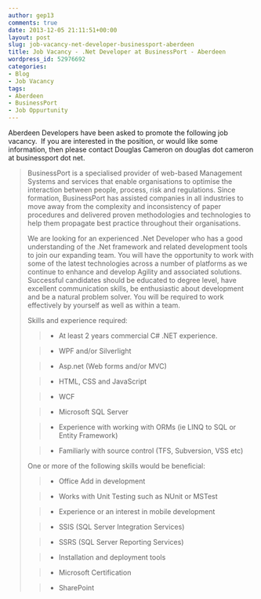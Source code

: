 ```yaml
---
author: gep13
comments: true
date: 2013-12-05 21:11:51+00:00
layout: post
slug: job-vacancy-net-developer-businessport-aberdeen
title: Job Vacancy - .Net Developer at BusinessPort - Aberdeen
wordpress_id: 52976692
categories:
- Blog
- Job Vacancy
tags:
- Aberdeen
- BusinessPort
- Job Oppurtunity
---
```


Aberdeen Developers have been asked to promote the following job vacancy.  If you are interested in the position, or would like some information, then please contact Douglas Cameron on douglas dot cameron at businessport dot net.


<blockquote>BusinessPort is a specialised provider of web-based Management Systems and services that enable organisations to optimise the interaction between people, process, risk and regulations. Since formation, BusinessPort has assisted companies in all industries to move away from the complexity and inconsistency of paper procedures and delivered proven methodologies and technologies to help them propagate best practice throughout their organisations.

We are looking for an experienced .Net Developer who has a good understanding of the .Net framework and related development tools to join our expanding team. You will have the opportunity to work with some of the latest technologies across a number of platforms as we continue to enhance and develop Agility and associated solutions. Successful candidates should be educated to degree level, have excellent communication skills, be enthusiastic about development and be a natural problem solver. You will be required to work effectively by yourself as well as within a team.

Skills and experience required:

> 
> 
	
>   * At least 2 years commercial C# .NET experience.
> 
	
>   * WPF and/or Silverlight
> 
	
>   * Asp.net (Web forms and/or MVC)
> 
	
>   * HTML, CSS and JavaScript
> 
	
>   * WCF
> 
	
>   * Microsoft SQL Server
> 
	
>   * Experience with working with ORMs (ie LINQ to SQL or Entity Framework)
> 
	
>   * Familiarly with source control (TFS, Subversion, VSS etc)
> 

One or more of the following skills would be beneficial:

	
>   * Office Add in development
> 
	
>   * Works with Unit Testing such as NUnit or MSTest
> 
	
>   * Experience or an interest in mobile development
> 
	
>   * SSIS (SQL Server Integration Services)
> 
	
>   * SSRS (SQL Server Reporting Services)
> 
	
>   * Installation and deployment tools
> 
	
>   * Microsoft Certification
> 
	
>   * SharePoint
> 

</blockquote>
